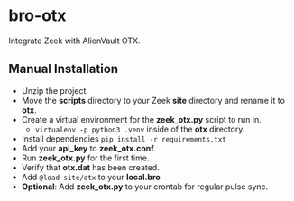 # bro-otx

Integrate Zeek with AlienVault OTX. 

## Manual Installation

* Unzip the project.
* Move the **scripts** directory to your Zeek **site** directory and rename it to **otx**.
* Create a virtual environment for the **zeek_otx.py** script to run in.
    * `virtualenv -p python3 .venv` inside of the **otx** directory.
* Install dependencies `pip install -r requirements.txt`
* Add your **api_key** to **zeek_otx.conf**.
* Run **zeek_otx.py** for the first time.
* Verify that **otx.dat** has been created.
* Add `@load site/otx` to your **local.bro**
* **Optional**: Add **zeek_otx.py** to your crontab for regular pulse sync.